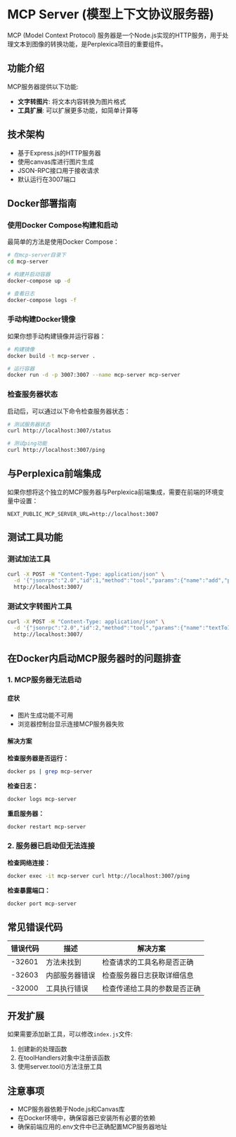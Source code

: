 # MCP Server (模型上下文协议服务器)

MCP (Model Context Protocol) 服务器是一个Node.js实现的HTTP服务，用于处理文本到图像的转换功能，是Perplexica项目的重要组件。

## 功能介绍

MCP服务器提供以下功能:
- **文字转图片**: 将文本内容转换为图片格式
- **工具扩展**: 可以扩展更多功能，如简单计算等

## 技术架构

- 基于Express.js的HTTP服务器
- 使用canvas库进行图片生成
- JSON-RPC接口用于接收请求
- 默认运行在3007端口

## Docker部署指南

### 使用Docker Compose构建和启动

最简单的方法是使用Docker Compose：

```bash
# 在mcp-server目录下
cd mcp-server

# 构建并启动容器
docker-compose up -d

# 查看日志
docker-compose logs -f
```

### 手动构建Docker镜像

如果你想手动构建镜像并运行容器：

```bash
# 构建镜像
docker build -t mcp-server .

# 运行容器
docker run -d -p 3007:3007 --name mcp-server mcp-server
```

### 检查服务器状态

启动后，可以通过以下命令检查服务器状态：

```bash
# 测试服务器状态
curl http://localhost:3007/status

# 测试ping功能
curl http://localhost:3007/ping
```

## 与Perplexica前端集成

如果你想将这个独立的MCP服务器与Perplexica前端集成，需要在前端的环境变量中设置：

```
NEXT_PUBLIC_MCP_SERVER_URL=http://localhost:3007
```

## 测试工具功能

### 测试加法工具

```bash
curl -X POST -H "Content-Type: application/json" \
  -d '{"jsonrpc":"2.0","id":1,"method":"tool","params":{"name":"add","params":{"a":1,"b":2}}}' \
  http://localhost:3007/
```

### 测试文字转图片工具

```bash
curl -X POST -H "Content-Type: application/json" \
  -d '{"jsonrpc":"2.0","id":2,"method":"tool","params":{"name":"textToImage","params":{"text":"Hello MCP Server!"}}}' \
  http://localhost:3007/
```

## 在Docker内启动MCP服务器时的问题排查

### 1. MCP服务器无法启动

#### 症状
- 图片生成功能不可用
- 浏览器控制台显示连接MCP服务器失败

#### 解决方案

**检查服务器是否运行：**
```bash
docker ps | grep mcp-server
```

**检查日志：**
```bash
docker logs mcp-server
```

**重启服务器：**
```bash
docker restart mcp-server
```

### 2. 服务器已启动但无法连接

**检查网络连接：**
```bash
docker exec -it mcp-server curl http://localhost:3007/ping
```

**检查暴露端口：**
```bash
docker port mcp-server
```

## 常见错误代码

| 错误代码 | 描述           | 解决方案                     |
| -------- | -------------- | ---------------------------- |
| -32601   | 方法未找到     | 检查请求的工具名称是否正确   |
| -32603   | 内部服务器错误 | 检查服务器日志获取详细信息   |
| -32000   | 工具执行错误   | 检查传递给工具的参数是否正确 |

## 开发扩展

如果需要添加新工具，可以修改`index.js`文件:

1. 创建新的处理函数
2. 在toolHandlers对象中注册该函数
3. 使用server.tool()方法注册工具

## 注意事项

- MCP服务器依赖于Node.js和Canvas库
- 在Docker环境中，确保容器已安装所有必要的依赖
- 确保前端应用的.env文件中已正确配置MCP服务器地址

